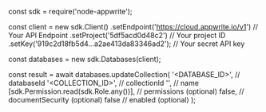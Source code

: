 const sdk = require('node-appwrite');

const client = new sdk.Client()
    .setEndpoint('https://cloud.appwrite.io/v1') // Your API Endpoint
    .setProject('5df5acd0d48c2') // Your project ID
    .setKey('919c2d18fb5d4...a2ae413da83346ad2'); // Your secret API key

const databases = new sdk.Databases(client);

const result = await databases.updateCollection(
    '<DATABASE_ID>', // databaseId
    '<COLLECTION_ID>', // collectionId
    '<NAME>', // name
    [sdk.Permission.read(sdk.Role.any())], // permissions (optional)
    false, // documentSecurity (optional)
    false // enabled (optional)
);
